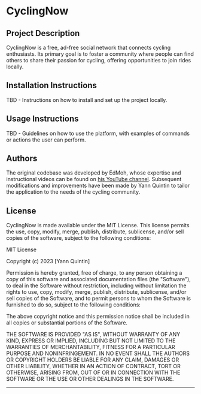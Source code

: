 # CyclingNow

## Project Description

CyclingNow is a free, ad-free social network that connects cycling enthusiasts. Its primary goal is to foster a community where people can find others to share their passion for cycling, offering opportunities to join rides locally.

## Installation Instructions

TBD - Instructions on how to install and set up the project locally.

## Usage Instructions

TBD - Guidelines on how to use the platform, with examples of commands or actions the user can perform.

## Authors

The original codebase was developed by EdMoh, whose expertise and instructional videos can be found on [his YouTube channel](https://www.youtube.com/user/EdMoh). Subsequent modifications and improvements have been made by Yann Quintin to tailor the application to the needs of the cycling community.

## License

CyclingNow is made available under the MIT License. This license permits the use, copy, modify, merge, publish, distribute, sublicense, and/or sell copies of the software, subject to the following conditions:

MIT License

Copyright (c) 2023 [Yann Quintin]

Permission is hereby granted, free of charge, to any person obtaining a copy
of this software and associated documentation files (the "Software"), to deal
in the Software without restriction, including without limitation the rights
to use, copy, modify, merge, publish, distribute, sublicense, and/or sell
copies of the Software, and to permit persons to whom the Software is
furnished to do so, subject to the following conditions:

The above copyright notice and this permission notice shall be included in all
copies or substantial portions of the Software.

THE SOFTWARE IS PROVIDED "AS IS", WITHOUT WARRANTY OF ANY KIND, EXPRESS OR
IMPLIED, INCLUDING BUT NOT LIMITED TO THE WARRANTIES OF MERCHANTABILITY,
FITNESS FOR A PARTICULAR PURPOSE AND NONINFRINGEMENT. IN NO EVENT SHALL THE
AUTHORS OR COPYRIGHT HOLDERS BE LIABLE FOR ANY CLAIM, DAMAGES OR OTHER
LIABILITY, WHETHER IN AN ACTION OF CONTRACT, TORT OR OTHERWISE, ARISING FROM,
OUT OF OR IN CONNECTION WITH THE SOFTWARE OR THE USE OR OTHER DEALINGS IN THE
SOFTWARE.
***
